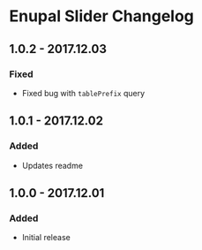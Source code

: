 # Enupal Slider Changelog

## 1.0.2 - 2017.12.03
### Fixed
- Fixed bug with `tablePrefix` query

## 1.0.1 - 2017.12.02
### Added
- Updates readme

## 1.0.0 - 2017.12.01
### Added
- Initial release